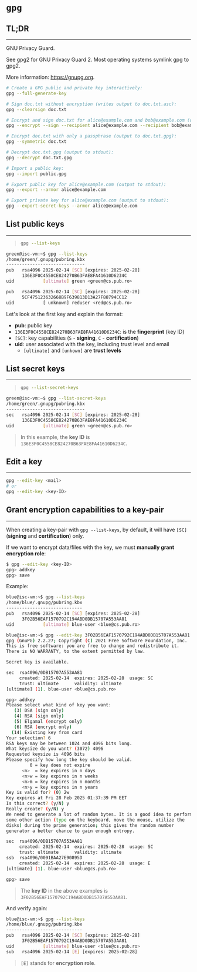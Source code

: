 # `gpg`


## **TL;DR**
---

GNU Privacy Guard.

See gpg2 for GNU Privacy Guard 2. Most operating systems symlink gpg to gpg2.

More information: <https://gnupg.org>.

```sh
# Create a GPG public and private key interactively:
gpg --full-generate-key

# Sign doc.txt without encryption (writes output to doc.txt.asc):
gpg --clearsign doc.txt

# Encrypt and sign doc.txt for alice@example.com and bob@example.com (output to doc.txt.gpg):
gpg --encrypt --sign --recipient alice@example.com --recipient bob@example.com doc.txt

# Encrypt doc.txt with only a passphrase (output to doc.txt.gpg):
gpg --symmetric doc.txt

# Decrypt doc.txt.gpg (output to stdout):
gpg --decrypt doc.txt.gpg

# Import a public key:
gpg --import public.gpg

# Export public key for alice@example.com (output to stdout):
gpg --export --armor alice@example.com

# Export private key for alice@example.com (output to stdout):
gpg --export-secret-keys --armor alice@example.com
```


## List public keys
---


> ```sh
> gpg --list-keys
> ```

```sh
green@isc-vm:~$ gpg --list-keys
/home/green/.gnupg/pubring.kbx
------------------------------
pub   rsa4096 2025-02-14 [SC] [expires: 2025-02-28]
      136E3F0C4558CE824270B63FAE8FA41610D6234C
uid           [ultimate] green <green@cs.pub.ro>

pub   rsa4096 2025-02-14 [SC] [expires: 2025-02-28]
      5CF475123632668B9F639813D13A27F88794CC12
uid           [ unknown] reduser <red@cs.pub.ro>
```

Let's look at the first key and explain the format:
- **pub**: public key
- `136E3F0C4558CE824270B63FAE8FA41610D6234C`: is the **fingerprint** (key ID)
- `[SC]`: key capabilities (`S` - **signing**, `C` - **certification**)
- **uid**: user associated with the key, including trust level and email
  - `[ultimate]` and `[unkown]` are **trust levels** 

## List secret keys
---


> ```sh
> gpg --list-secret-keys
> ```

```sh
green@isc-vm:~$ gpg --list-secret-keys
/home/green/.gnupg/pubring.kbx
------------------------------
sec   rsa4096 2025-02-14 [SC] [expires: 2025-02-28]
      136E3F0C4558CE824270B63FAE8FA41610D6234C
uid           [ultimate] green <green@cs.pub.ro>
```

> In this example, the **key ID** is `136E3F0C4558CE824270B63FAE8FA41610D6234C`.



## Edit a key
---

```sh
gpg --edit-key <mail>
# or
gpg --edit-key <key-ID>
```


## Grant **encryption** capabilities to a **key-pair**
---

When creating a key-pair with `gpg --list-keys`,
by default, it will have `[SC]` (**signing** and **certification**) only.

If we want to encrypt data/files with the key, we must **manually grant encryption role**:

```sh
$ gpg --edit-key <key-ID>
gpg> addkey
gpg> save
```

Example:

```sh
blue@isc-vm:~$ gpg --list-keys
/home/blue/.gnupg/pubring.kbx
-----------------------------
pub   rsa4096 2025-02-14 [SC] [expires: 2025-02-28]
      3F02B56EAF1570792C194ABD0DB15707A553AA81
uid           [ultimate] blue-user <blue@cs.pub.ro>

blue@isc-vm:~$ gpg --edit-key 3F02B56EAF1570792C194ABD0DB15707A553AA81
gpg (GnuPG) 2.2.27; Copyright (C) 2021 Free Software Foundation, Inc.
This is free software: you are free to change and redistribute it.
There is NO WARRANTY, to the extent permitted by law.

Secret key is available.

sec  rsa4096/0DB15707A553AA81
     created: 2025-02-14  expires: 2025-02-28  usage: SC  
     trust: ultimate      validity: ultimate
[ultimate] (1). blue-user <blue@cs.pub.ro>

gpg> addkey
Please select what kind of key you want:
   (3) DSA (sign only)
   (4) RSA (sign only)
   (5) Elgamal (encrypt only)
   (6) RSA (encrypt only)
  (14) Existing key from card
Your selection? 6
RSA keys may be between 1024 and 4096 bits long.
What keysize do you want? (3072) 4096
Requested keysize is 4096 bits
Please specify how long the key should be valid.
         0 = key does not expire
      <n>  = key expires in n days
      <n>w = key expires in n weeks
      <n>m = key expires in n months
      <n>y = key expires in n years
Key is valid for? (0) 2w
Key expires at Fri 28 Feb 2025 01:37:39 PM EET
Is this correct? (y/N) y
Really create? (y/N) y
We need to generate a lot of random bytes. It is a good idea to perform
some other action (type on the keyboard, move the mouse, utilize the
disks) during the prime generation; this gives the random number
generator a better chance to gain enough entropy.

sec  rsa4096/0DB15707A553AA81
     created: 2025-02-14  expires: 2025-02-28  usage: SC  
     trust: ultimate      validity: ultimate
ssb  rsa4096/0091BAA27E90895D
     created: 2025-02-14  expires: 2025-02-28  usage: E   
[ultimate] (1). blue-user <blue@cs.pub.ro>

gpg> save

```

> The **key ID** in the above examples is `3F02B56EAF1570792C194ABD0DB15707A553AA81`.


And verify again:


```sh
blue@isc-vm:~$ gpg --list-keys
/home/blue/.gnupg/pubring.kbx
-----------------------------
pub   rsa4096 2025-02-14 [SC] [expires: 2025-02-28]
      3F02B56EAF1570792C194ABD0DB15707A553AA81
uid           [ultimate] blue-user <blue@cs.pub.ro>
sub   rsa4096 2025-02-14 [E] [expires: 2025-02-28]
```

> `[E]` stands for **encryption role**.
